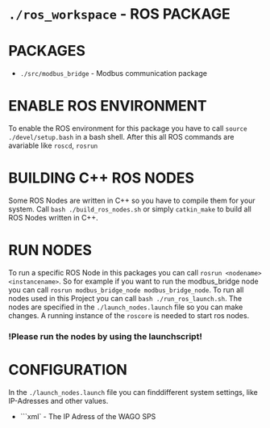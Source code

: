 # `./ros_workspace` - ROS PACKAGE


# PACKAGES

* `./src/modbus_bridge` - Modbus communication package 


# ENABLE ROS ENVIRONMENT
To enable the ROS environment for this package you have to call `source ./devel/setup.bash` in a bash shell.
After this all ROS commands are avariable like `roscd`, `rosrun`

# BUILDING C++ ROS NODES
Some ROS Nodes are written in C++ so you have to compile them for your system.
Call `bash ./build_ros_nodes.sh` or simply `catkin_make` to build all ROS Nodes written in C++.


# RUN NODES
To run a specific ROS Node in this packages you can call `rosrun <nodename> <instancename>`. So for example if you want to run the modbus_bridge node you can call `rosrun modbus_bridge_node modbus_bridge_node`. To run all nodes used in this Project you can call `bash ./run_ros_launch.sh`. The nodes are specified in the `./launch_nodes.launch` file so you can make changes.
A running instance of the `roscore` is needed to start ros nodes.
### !Please run the nodes by using the launchscript!

# CONFIGURATION

In the `./launch_nodes.launch` file you can finddifferent system settings, like IP-Adresses and other values.

* ```xml<param name="plc_ip" value="192.168.1.18" />` - The IP Adress of the WAGO SPS
